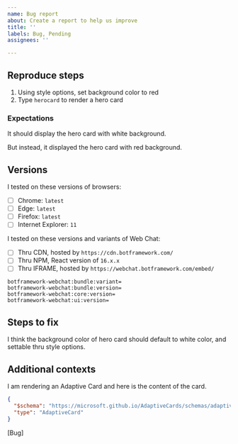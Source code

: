 ```yaml
---
name: Bug report
about: Create a report to help us improve
title: ''
labels: Bug, Pending
assignees: ''

---
```


<!--
Thanks for posting the issue to us. Before posting, please remove any personal-identifiable information, secret, token, or conversation ID.

To expedite the fix, please follow this template and fill out as concise as possible.
-->

## Reproduce steps

1. Using style options, set background color to red
1. Type `herocard` to render a hero card

### Expectations

It should display the hero card with white background.

But instead, it displayed the hero card with red background.

<!-- If it did not render anything, please open Developer Tools in your browser and paste the console log here -->

<!-- Please attach any screenshots with annotations, if any -->

## Versions

I tested on these versions of browsers:

- [ ] Chrome: `latest`
- [ ] Edge: `latest`
- [ ] Firefox: `latest`
- [ ] Internet Explorer: `11`

<!-- Please indicate if you host Web Chat under non-browser environment, e.g. Microsoft Teams, React Native, iOS WebView -->

I tested on these versions and variants of Web Chat:

- [ ] Thru CDN, hosted by `https://cdn.botframework.com/`
- [ ] Thru NPM, React version of `16.x.x`
- [ ] Thru IFRAME, hosted by `https://webchat.botframework.com/embed/`

```
botframework-webchat:bundle:variant=
botframework-webchat:bundle:version=
botframework-webchat:core:version=
botframework-webchat:ui:version=
```

<!-- Please open Developer Tools and run the following script and paste the content:

[].map.call(document.querySelectorAll('meta[name^="botframework"]'), function (m) { return m.name + '=' + m.content; }).join('\n')
-->

## Steps to fix

I think the background color of hero card should default to white color, and settable thru style options.

## Additional contexts

I am rendering an Adaptive Card and here is the content of the card.

```json
{
  "$schema": "https://microsoft.github.io/AdaptiveCards/schemas/adaptive-card.json",
  "type": "AdaptiveCard"
}
```

[Bug]
